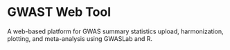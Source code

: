 # GWAST Web Tool

A web-based platform for GWAS summary statistics upload, harmonization, plotting, and meta-analysis using GWASLab and R.


